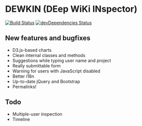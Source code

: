 DEWKIN (DEep WiKi INspector)
======
[![Build Status](https://travis-ci.org/ricordisamoa/dewkin.svg?branch=master)](https://travis-ci.org/ricordisamoa/dewkin)
[![devDependencies Status](https://david-dm.org/ricordisamoa/dewkin/dev-status.svg)](https://david-dm.org/ricordisamoa/dewkin?type=dev)

New features and bugfixes
------
* D3.js-based charts
* Clean internal classes and methods
* Suggestions while typing user name and project
* Really submittable form
* Warning for users with JavaScript disabled
* Better i18n
* Up-to-date jQuery and Bootstrap
* Permalinks!

Todo
------
* Multiple-user inspection
* Timeline
